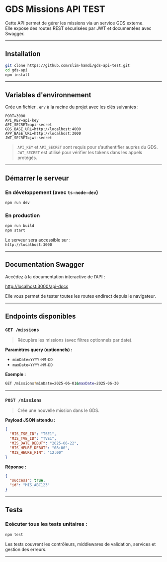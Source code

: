 # GDS Missions API TEST

Cette API permet de gérer les missions via un service GDS externe.  
Elle expose des routes REST sécurisées par JWT et documentées avec Swagger.

---

## Installation

```bash
git clone https://github.com/slim-hamdi/gds-api-test.git
cd gds-api
npm install
```

---

## Variables d'environnement

Crée un fichier `.env` à la racine du projet avec les clés suivantes :

```env
PORT=3000
API_KEY=api-key
API_SECRET=api-secret
GDS_BASE_URL=http://localhost:4000
APP_BASE_URL=http://localhost:3000
JWT_SECRET=jwt-secret
```

> `API_KEY` et `API_SECRET` sont requis pour s’authentifier auprès du GDS.  
> `JWT_SECRET` est utilisé pour vérifier les tokens dans les appels protégés.

---

## Démarrer le serveur

### En développement (avec `ts-node-dev`)

```bash
npm run dev
```

### En production

```bash
npm run build
npm start
```

Le serveur sera accessible sur :  
`http://localhost:3000`

---

## Documentation Swagger

Accédez à la documentation interactive de l’API :

[http://localhost:3000/api-docs](http://localhost:3000/api-docs)

Elle vous permet de tester toutes les routes endirect depuis le navigateur.

---

## Endpoints disponibles

### `GET /missions`

> Récupère les missions (avec filtres optionnels par date).

**Paramètres query (optionnels) :**

- `minDate=YYYY-MM-DD`
- `maxDate=YYYY-MM-DD`

**Exemple :**

```bash
GET /missions?minDate=2025-06-01&maxDate=2025-06-30
```

---

### `POST /missions`

> Crée une nouvelle mission dans le GDS.

**Payload JSON attendu :**

```json
{
  "MIS_TSE_ID": "TSE1",
  "MIS_TVE_ID": "TVE1",
  "MIS_DATE_DEBUT": "2025-06-22",
  "MIS_HEURE_DEBUT": "08:00",
  "MIS_HEURE_FIN": "12:00"
}
```

**Réponse :**

```json
{
  "success": true,
  "id": "MIS_ABC123"
}
```

---

## Tests

### Exécuter tous les tests unitaires :

```bash
npm test
```

Les tests couvrent les contrôleurs, middlewares de validation, services et gestion des erreurs.

---